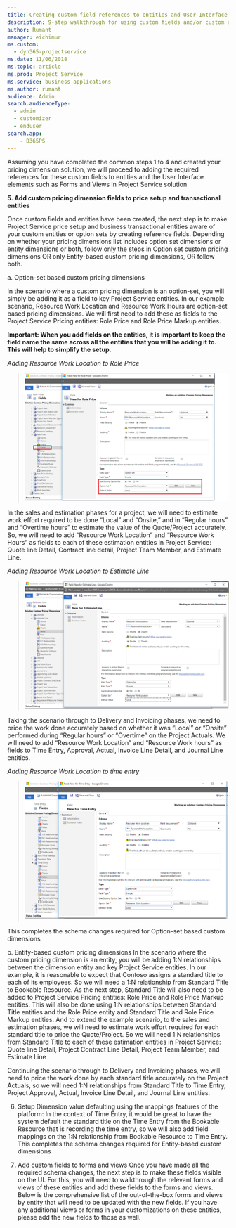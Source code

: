 ```yaml
---
title: Creating custom field references to entities and User Interface elements of Project Service Solution  | MicrosoftDocs
description: 9-step walkthrough for using custom fields and/or custom entities as pricing dimensions  
author: Rumant
manager: eichimur
ms.custom:
  - dyn365-projectservice
ms.date: 11/06/2018
ms.topic: article
ms.prod: Project Service
ms.service: business-applications
ms.author: rumant
audience: Admin
search.audienceType: 
  - admin
  - customizer
  - enduser
search.app: 
    - D365PS
---
```



Assuming you have completed the common steps 1 to 4 and created your pricing dimension solution, we will proceed to adding the required references for these custom fields to entities and the User Interface elements such as Forms and Views in Project Service solution

**5. Add custom pricing dimension fields to price setup and transactional entities**

Once custom fields and entities have been created, the next step is to make Project Service price setup and business transactional entities aware of your custom entities or option sets by creating reference fields. Depending on whether your pricing dimensions list includes option set dimensions or entity dimensions or both, follow only the steps in Option set custom pricing dimensions OR only Entity-based custom pricing dimensions, OR follow both.

a. Option-set based custom pricing dimensions

In the scenario where a custom pricing dimension is an option-set, you will simply be adding it as a field to key Project Service entities. In our example scenario, Resource Work Location and Resource Work Hours are option-set based pricing dimensions. We will first need to add these as fields to the Project Service Pricing entities: Role Price and Role Price Markup entities.

**Important: When you add fields on the entities, it is important to keep the field name the same across all the entities that you will be adding it to. This will help to simplify the setup.**
 

*Adding Resource Work Location to Role Price*
> ![Adding Resource Work Location to Role Price](media/RWL-Field.png)
 


In the sales and estimation phases for a project, we will need to estimate work effort required to be done “Local” and “Onsite,” and in “Regular hours” and “Overtime hours” to estimate the value of the Quote/Project accurately. So, we will need to add “Resource Work Location” and “Resource Work Hours” as fields to each of these estimation entities in Project Service: Quote line Detail, Contract line detail, Project Team Member, and Estimate Line.

*Adding Resource Work Location to Estimate Line*
> ![Adding Resource Work Location to Estimate Line](media/RWL-Default-Value.png)

Taking the scenario through to Delivery and Invoicing phases, we need to price the work done accurately based on whether it was “Local” or “Onsite” performed during “Regular hours” or “Overtime” on the Project Actuals. We will need to add “Resource Work Location” and “Resource Work hours” as fields to Time Entry, Approval, Actual, Invoice Line Detail, and Journal Line entities.

*Adding Resource Work Location to time entry*
> ![Adding Resource Work Location to Time Entry](media/RWL-time-entry.png)

This completes the schema changes required for Option-set based custom dimensions

b. Entity-based custom pricing dimensions
In the scenario where the custom pricing dimension is an entity, you will be adding 1:N relationships between the dimension entity and key Project Service entities. In our example, it is reasonable to expect that Contoso assigns a standard title to each of its employees. So we will need a 1:N relationship from Standard Title to Bookable Resource.
As the next step, Standard Title will also need to be added to Project Service Pricing entities: Role Price and Role Price Markup entities. This will also be done using 1:N relationships between Standard Title entities and the Role Price entity and Standard Title and Role Price Markup entities.
And to extend the example scenario, to the sales and estimation phases, we will need to estimate work effort required for each standard title to price the Quote/Project. So we will need 1:N relationships from Standard Title to each of these estimation entities in Project Service: Quote line Detail, Project Contract Line Detail, Project Team Member, and Estimate Line

Continuing the scenario through to Delivery and Invoicing phases, we will need to price the work done by each standard title accurately on the Project Actuals, so we will need 1:N relationships from Standard Title to Time Entry, Project Approval, Actual, Invoice Line Detail, and Journal Line entities.

6. Setup Dimension value defaulting using the mappings features of the platform:
In the context of Time Entry, it would be great to have the system default the standard title on the Time Entry from the Bookable Resource that is recording the time entry, so we will also add field mappings on the 1:N relationship from Bookable Resource to Time Entry.
This completes the schema changes required for Entity-based custom dimensions

7. Add custom fields to forms and views
Once you have made all the required schema changes, the next step is to make these fields visible on the UI. For this, you will need to walkthrough the relevant forms and views of these entities and add these fields to the forms and views.
Below is the comprehensive list of the out-of-the-box forms and views by entity that will need to be updated with the new fields. If you have any additional views or forms in your customizations on these entities, please add the new fields to those as well.
